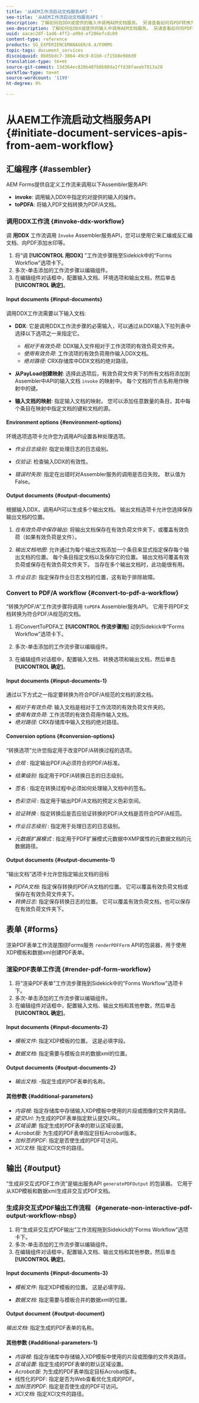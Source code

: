 ```yaml
---
title: '从AEM工作流启动文档服务API '
seo-title: '从AEM工作流启动文档服务API '
description: 了解如何在DDX或提供的输入中调用AEM文档服务。 另请查看如何将PDF转换为PDF/A
seo-description: 了解如何在DDX或提供的输入中调用AEM文档服务。 另请查看如何将PDF转换为PDF/A
uuid: aacec2df-1ad6-4ff2-a99d-ef206efcdc09
content-type: reference
products: SG_EXPERIENCEMANAGER/6.4/FORMS
topic-tags: document_services
discoiquuid: 8b85bdc7-3864-49c9-81b0-cf15b8e986d9
translation-type: tm+mt
source-git-commit: 13d364ec820b48fb8b80da2ffd30faeeb7813a28
workflow-type: tm+mt
source-wordcount: '1199'
ht-degree: 0%

---
```



# 从AEM工作流启动文档服务API  {#initiate-document-services-apis-from-aem-workflow}

## 汇编程序 {#assembler}

AEM Forms提供自定义工作流来调用以下Assembler服务API:

* **invoke**: 调用输入DDX中指定的对提供的输入的操作。
* **toPDFA**: 将输入PDF文档转换为PDF/A文档。

### 调用DDX工作流 {#invoke-ddx-workflow}

调 **用DDX** 工作流调用 `Invoke` Assembler服务API，您可以使用它来汇编或反汇编文档、向PDF添加水印等。

1. 将“调 **[!UICONTROL 用DDX]** ”工作流步骤拖至Sidekick中的“Forms Workflow”选项卡下。
1. 多次-单击添加的工作流步骤以编辑组件。
1. 在编辑组件对话框中，配置输入文档、环境选项和输出文档，然后单击 **[!UICONTROL 确定]**。

#### Input documents {#input-documents}

调用DDX工作流需要以下输入文档:

* **DDX**: 它是调用DDX工作流步骤的必需输入，可以通过从DDX输入下拉列表中选择以下选项之一来指定它。

   * *相对于有效负荷*: DDX输入文件相对于工作流项的有效负荷文件夹。
   * *使用有效负荷*: 工作流项的有效负荷用作输入DDX文档。
   * *绝对路径*: CRX存储库中DDX文档的绝对路径。

* **从PayLoad创建映射**: 选择此选项后，有效负荷文件夹下的所有文档将添加到Assembler中API的输入文档 `invoke` 的映射中。 每个文档的节点名称用作映射中的键。

* **输入文档的映射**: 指定输入文档的映射。 您可以添加任意数量的条目，其中每个条目在映射中指定文档的键和文档的源。

#### Environment options {#environment-options}

环境选项选项卡允许您为调用API设置各种处理选项。

* *作业日志级别*: 指定处理日志的日志级别。
* *仅验证*: 检查输入DDX的有效性。

* *错误时失败*: 指定在出错时对Assembler服务的调用是否应失败。 默认值为False。

#### Output documents {#output-documents}

根据输入DDX，调用API可以生成多个输出文档。 输出文档选项卡允许您选择保存输出文档的位置。

1. *在有效负荷中保存输出*: 将输出文档保存在有效负荷文件夹下，或覆盖有效负荷（如果有效负荷是文件）。
1. *输出文档地图*: 允许通过为每个输出文档添加一个条目来显式指定保存每个输出文档的位置。 每个条目指定文档以及保存它的位置。 输出文档可覆盖有效负荷或保存在有效负荷文件夹下。 当存在多个输出文档时，此功能很有用。

1. *作业日志*: 指定保存作业日志文档的位置，这有助于排除故障。

### Convert to PDF/A workflow {#convert-to-pdf-a-workflow}

“转换为PDF/A”工作流步骤将调用 `toPDFA` Assembler服务API。 它用于将PDF文档转换为符合PDF/A规范的文档。

1. 将ConvertToPDFA工 **[!UICONTROL 作流步骤拖]** 动到Sidekick中“Forms Workflow”选项卡下。

1. 多次-单击添加的工作流步骤以编辑组件。
1. 在编辑组件对话框中，配置输入文档、转换选项和输出文档，然后单击 **[!UICONTROL 确定]**。

#### Input documents {#input-documents-1}

通过以下方式之一指定要转换为符合PDF/A规范的文档的源文档。

* *相对于有效负荷*: 输入文档是相对于工作流项的有效负荷文件夹的。
* *使用有效负荷*: 工作流项的有效负荷用作输入文档。
* *绝对路径*: CRX存储库中输入文档的绝对路径。

#### Conversion options {#conversion-options}

“转换选项”允许您指定用于改变PDF/A转换过程的选项。

* *合规* : 指定输出PDF/A必须符合的PDF/A标准。
* *结果级别*: 指定用于PDF/A转换日志的日志级别。
* *签名* : 指定在转换过程中必须如何处理输入文档中的签名。
* *色彩空间* : 指定用于输出PDF/A文档的预定义色彩空间。
* *验证转换* : 指定转换后是否应验证转换的PDF/A文档是否符合PDF/A规范。
* *作业日志级别* : 指定用于处理日志的日志级别。

* *元数据扩展模式* : 指定用于PDF扩展模式元数据中XMP属性的元数据文档的元数据路径。

#### Output documents {#output-documents-1}

“输出文档”选项卡允许您指定输出文档的目标

* *PDFA文档*: 指定保存转换的PDF/A文档的位置。 它可以覆盖有效负荷文档或保存在有效负荷文件夹下。
* *转换日志*: 指定保存转换日志的位置。 它可以覆盖有效负荷文档，也可以保存在有效负荷文件夹下。

## 表单 {#forms}

渲染PDF表单工作流是围绕Forms服务 `renderPDFForm` API的包装器，用于使用XDP模板和数据xml创建PDF表单。

### 渲染PDF表单工作流 {#render-pdf-form-workflow}

1. 将“渲染PDF表单”工作流步骤拖到Sidekick中的“Forms Workflow”选项卡下。
1. 多次-单击添加的工作流步骤以编辑组件。
1. 在编辑组件对话框中，配置输入文档、输出文档和其他参数，然后单击 **[!UICONTROL 确定]**。

#### Input documents {#input-documents-2}

* *模板文件*: 指定XDP模板的位置。 这是必填字段。

* *数据文档*: 指定需要与模板合并的数据xml的位置。

#### Output documents {#output-documents-2}

* *输出文档*: -指定生成的PDF表单的名称。

#### 其他参数 {#additional-parameters}

* *内容根*: 指定存储库中存储输入XDP模板中使用的片段或图像的文件夹路径。
* *提交Url*: 为生成的PDF表单指定默认提交URL。
* *区域设置*: 指定生成的PDF表单的默认区域设置。
* *Acrobat版*: 为生成的PDF表单指定目标Acrobat版本。
* *加标签的PDF*: 指定是否使生成的PDF可访问。
* *XCI文档*: 指定XCI文件的路径。

## 输出 {#output}

“生成非交互式PDF工作流”是输出服务API `generatePDFOutput` 的包装器。 它用于从XDP模板和数据xml生成非交互式PDF文档。

### 生成非交互式PDF输出工作流程   {#generate-non-interactive-pdf-output-workflow-nbsp}

1. 将“生成非交互式PDF输出”工作流程拖到Sidekick的“Forms Workflow”选项卡下。
1. 多次-单击添加的工作流步骤以编辑组件。
1. 在编辑组件对话框中，配置输入文档、输出文档和其他参数，然后单击 **[!UICONTROL 确定]**。

#### Input documents {#input-documents-3}

* *模板文件*: 指定XDP模板的位置。 这是必填字段。

* *数据文档*: 指定需要与模板合并的数据xml的位置。

#### Output document {#output-document}

*输出文档*: 指定生成的PDF表单的名称。

#### 其他参数 {#additional-parameters-1}

* *内容根*: 指定存储库中存储输入XDP模板中使用的片段或图像的文件夹路径。
* *区域设置*: 指定生成的PDF表单的默认区域设置。
* *Acrobat版*: 为生成的PDF表单指定目标Acrobat版本。
* 线性化的PDF: 指定是否为Web查看优化生成的PDF。
* *加标签的PDF*: 指定是否使生成的PDF可访问。
* *XCI文档*: 指定XCI文件的路径。

